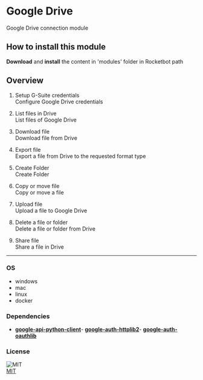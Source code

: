 # Google Drive
  
Google Drive connection module  

## How to install this module
  
__Download__ and __install__ the content in 'modules' folder in Rocketbot path  



## Overview


1. Setup G-Suite credentials  
Configure Google Drive credentials

2. List files in Drive  
List files of Google Drive

3. Download file  
Download file from Drive

4. Export file  
Export a file from Drive to the requested format type

5. Create Folder  
Create Folder

6. Copy or move file  
Copy or move a file

7. Upload file  
Upload a file to Google Drive

8. Delete a file or folder  
Delete a file or folder from Drive

9. Share file  
Share a file in Drive  




----
### OS

- windows
- mac
- linux
- docker

### Dependencies
- [**google-api-python-client**](https://pypi.org/project/google-api-python-client/)- [**google-auth-httplib2**](https://pypi.org/project/google-auth-httplib2/)- [**google-auth-oauthlib**](https://pypi.org/project/google-auth-oauthlib/)
### License
  
![MIT](https://camo.githubusercontent.com/107590fac8cbd65071396bb4d04040f76cde5bde/687474703a2f2f696d672e736869656c64732e696f2f3a6c6963656e73652d6d69742d626c75652e7376673f7374796c653d666c61742d737175617265)  
[MIT](http://opensource.org/licenses/mit-license.ph)
